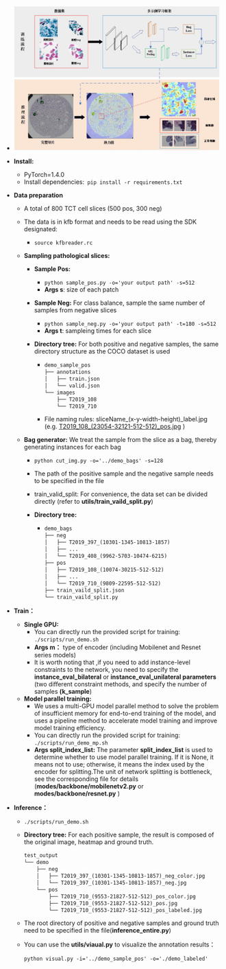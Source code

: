 - ![image](https://github.com/GryhomShaw/Attention-based-MIL/blob/master/Architecture.jpg)

- **Install:**

  - PyTorch=1.4.0
  - Install dependencies:` pip install -r requirements.txt`

- **Data preparation** 

  - A total of 800 TCT cell slices  (500 pos, 300 neg)

  - The data is in kfb format and needs to be read using the SDK designated:

    - `source kfbreader.rc `

  - **Sampling pathological slices:**

    - **Sample Pos:** 

      - `python sample_pos.py -o='your output path' -s=512`
      - **Args s**: size of each patch

    - **Sample Neg:** For class balance, sample the same number of samples from negative slices

      - `python sample_neg.py -o='your output path' -t=180 -s=512`
      - **Args t**: sampleing times for each slice

    - **Directory tree:** For both positive and negative samples, the same directory structure as the COCO dataset is used

      - ```
        demo_sample_pos
        ├── annotations
        │   ├── train.json
        │   └── valid.json
        └── images
            ├── T2019_108
            └── T2019_710
        ```

      - File naming rules:  sliceName_(x-y-width-height)\_label.jpg (e.g. <u>T2019_108\_(23054-32121-512-512)\_pos.jpg</u> )

  - **Bag generator:**  We treat the sample from the slice as a bag, thereby generating  instances for each bag

    - `python cut_img.py -o='../demo_bags' -s=128`

    - The path of the positive sample and the negative sample needs to be specified in the file

    - train_valid_split: For convenience, the data set can be divided directly (refer to **utils/train_vaild_split.py**)

    - **Directory tree:**

      - ```
        demo_bags
        ├── neg
        │   ├── T2019_397_(10301-1345-10813-1857)
        │   ├── ...
        │   └── T2019_408_(9962-5703-10474-6215)
        ├── pos
        │   ├── T2019_108_(10074-30215-512-512)
        │   ├── ...
        │   └── T2019_710_(9809-22595-512-512)
        ├── train_vaild_split.json
        └── train_vaild_split.py
        ```

- **Train：**

  - **Single GPU:**
    - You can directly run the provided script for training: `./scripts/run_demo.sh`
    - **Args m：** type of encoder (including Mobilenet and Resnet series models)
    - It is worth noting that ,if you need to add instance-level constraints to the network, you need to specify the **instance_eval_bilateral** or **instance_eval_unilateral parameters** (two different constraint methods, and specify the number of samples **(k_sample**)
  - **Model parallel training:**
    - We uses a multi-GPU model parallel method to solve the problem of insufficient memory for end-to-end training of the model, and uses a pipeline method to accelerate model training and improve model training efficiency.
    - You can directly run the provided script for training: `./scripts/run_demo_mp.sh`
    - **Args split_index_list:** The parameter **split_index_list** is used to determine whether to use model parallel training. If it is None, it means not to use; otherwise, it means the index used by the encoder for splitting.The unit of network splitting is bottleneck, see the corresponding file for details (**modes/backbone/mobilenetv2.py** or **modes/backbone/resnet.py** )

- **Inference：**

  -   `./scripts/run_demo.sh`

  - **Directory tree:** For each positive sample, the result is composed of the original image, heatmap and ground truth.

    ```
    test_output
    └── demo
        ├── neg
        │   ├── T2019_397_(10301-1345-10813-1857)_neg_color.jpg
        │   └── T2019_397_(10301-1345-10813-1857)_neg.jpg
        └── pos
            ├── T2019_710_(9553-21827-512-512)_pos_color.jpg
            ├── T2019_710_(9553-21827-512-512)_pos.jpg
            └── T2019_710_(9553-21827-512-512)_pos_labeled.jpg
    ```

  - The root directory of positive and negative samples and ground truth need to be specified in the file(**inference_entire.py**)

  - You can use the **utils/viaual.py**  to visualize the annotation results：

    `python visual.py -i='../demo_sample_pos' -o='./demo_labeled'`